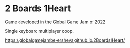 # 2 Boards 1Heart
Game developed in the Global Game Jam of 2022

Single keyboard multiplayer coop.

https://globalgamejambe-ersheva.github.io/2Boards1Heart/
